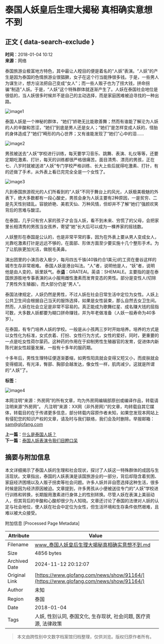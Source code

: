 # 泰国人妖皇后生理大揭秘 真相确实意想不到

## 正文 { data-search-exclude }


**时间**：2018-01-04 10:12  
**来源**：网络  

泰国旅游业极富地方特色，其中最让人瞠目的便是着名的“人妖”表演。“人妖”的产生是因为泰国的色情旅游业很猖獗，女子在这个行当能挣很多钱。于是，一些男人为谋生计，想方设法把自己变成“女人”；而一些人贩子也为了捞大钱，拼命拐骗“制造”人妖。于是，“人妖”这个特殊群体就逐渐产生了。人妖在泰国社会地位是很低的，当人妖很多时候并不是自己的主动选择，而是家庭困难被迫寻找的一种出路。

![image1](http://www.glofang.com/file/upload/201801/04/10-11-37-10-874.png)

泰国人妖是一个神秘的群体，“她们”娇艳无比能歌善舞；然而有谁能了解沦为人妖的人的辛酸和苦涩，“她们”到底是男人还是女人；“她们”是怎样变成人妖的，怪胎的身体造成了“她们”畸形的内心世界；又有谁能发现了“她们”心中的泪……

![image2](http://www.glofang.com/file/upload/201801/04/10-11-38-88-874.png)

男孩被送去“人妖”学校进行训练，每天要学习音乐、跳舞、表演、礼仪等等，还要定期吃激素、打针，每天的训练都很严格很痛苦。面目清秀、漂亮的男孩，正在七、八岁时就被送进“人妖”专门学校严格训练、长大上些后就得吃激素、打针，有的还做了手术，从外表上看已完完全全是一个女性了。

![image3](http://www.glofang.com/file/upload/201801/04/10-11-39-50-874.png)

凡到泰国旅游观光的人们所看到的“人妖”不同于舞台上的风光，人妖极美极魅的外表下，绝大多数都有一段心酸史，男孩会身为人妖主要有2种原因，一是贫穷、二是先天性别错乱。容貌娇艳、美若天仙、万种风情，但却并不了解“她们”强颜欢笑背后的苦难与酸涩。

在泰国，几乎只有穷人家的孩子才会当人妖，看不到未来、穷慌了的父母，会把家里长相清秀的男孩当女孩养，寄望“她”长大后可以成为一棵养家的摇钱数。

人妖整形在泰国是公认的，也是非常平常的事，因为在外表上要从男人变成女人，光靠吃激素打针是远远不够的，在面部、形体方面至少要实施十几个整形手术。为了让肌肤更加光洁，做脱毛美鼻。

演出团里的小演员收入极少，每月四五千铢(40铢约合1美元)的工资在曼谷这样的城市生存非常艰难。 泰国人妖是港台叫法。“人”者，说明他是人，“妖”者，说明他是由人变的，妖里妖气。泰[**语**](https://www.huainanhy.com/zhishinews/)：GRATEAI。英语：SHEMALE。主要指的是在泰国旅游胜地专事表演的从小服用雌性激素而发育变态的男性。部分是变性人(切除了男性外生殖器)，而大部分仍是“男人”。

泰国法律规定，人妖仍然是男性，不过人妖在社会日常生活中定位为女性。人妖上公共卫生间会根据自己当天的服饰选择，如果是女性装束，那么自然去女卫生间。然而，人妖在社会立足是非常不容易的。真正能成为歌舞红星、成名赚大钱的屈指可数，大多数人妖都要为糊口拼命赚钱，并为年老做准备（人妖一般寿命为40多岁）。

在泰国，有专门培养人妖的学校。一般是从小孩两三岁时开始培养。培养的方式是以女性化为标准，女式衣着、打扮、女性行为方式，女性的爱好。同时，更重要的一点是吃女性荷尔蒙药。这种药的作用在于抑制男性生殖器官的发育，促进体内新陈代谢女性超量发展，一般有十多年的服药期。

十多年后，男性生理特征便逐渐萎缩，如男性阳具就会变得又短又小，而皮肤就会变得细润，有光泽，臀部、胸部会越发达，像女性一样，肌肉减少。这就是所谓的“人妖”了。

**标签**：  

![image4](https://www.glofang.com/file/upload/202411/06/17-45-00-46-1.jpg)

本网注明“来源：外房网”的所有文章，均为外房网编辑部原创或编译作品，转载请注明来源“外房网”。 凡注明“来源：XX网（非外房网）”的文章，均转载自其它媒体，转载目的在于传递更多信息，部分转载内容原作者未知，如果您发现本网站上有侵犯您的知识产权的文章，请及时与我们联络，我们会及时删除。举报邮箱：sam@glofang.com

**上一篇**：[什么是泰国人妖？](https://www.glofang.com/news/show/91163/ "什么是泰国人妖？")  
**下一篇**：[泰国人妖表演令我们目瞪口呆](https://www.glofang.com/news/show/91165/ "泰国人妖表演令我们目瞪口呆")

## 摘要与附加信息

<!-- tcd_abstract -->
本文详细揭示了泰国人妖的生理和社会现状，探讨了人妖这一特殊群体的成因与生活现状。文章指出，泰国的人妖表演是该国旅游业的一部分，背后却隐含着贫困、家庭经济困境以及人贩子拐卖等社会问题。许多人妖并非自愿选择这种生活，很多时候是因为经济原因被迫。文章提到，许多男孩从小便被送往专门的“人妖”学校进行训练和转换，长期服用激素进行身体上的性别转换。尽管人妖在表演上美丽动人，但其背后的辛酸和心酸却很少为人知晓。文章还讨论了泰国的法律对人妖的认定与社会地位，使人妖在社会中定位为女性，但生活环境和生存条件依然艰难，且难以被大众接受。
<!-- tcd_abstract_end -->

附加信息 [Processed Page Metadata]

| Attribute       | Value                                  |
|-----------------|----------------------------------------|
| Filename        | www_泰国人妖皇后生理大揭秘真相确实意想不到.md                             |
| Size            | 4856 bytes                           |
| Archived Date   | 2024-11-12 20:12:07                             |
| Original Link   | [https://www.glofang.com/news/show/91164/](https://www.glofang.com/news/show/91164/)                       |
| Author          | 未知                               |
| Region          | 泰国                               |
| Date            | 2018-01-04                                 |
| Tags            | 人妖, 性别认同, 泰国文化, 生存现状, 社会问题, 医疗资源, 法律政策                                 |
>
> 本文由跨性别中文数字档案馆归档整理，仅供浏览。版权归原作者所有。
>